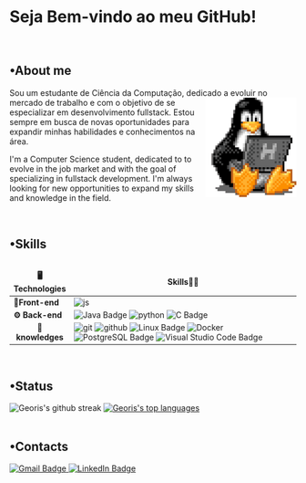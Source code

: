 

# Seja Bem-vindo ao meu GitHub! 

<br>

## •About me
Sou um estudante de Ciência da Computação, dedicado     <img src="Linux.gif" width="160px" align="right">
a evoluir no mercado de trabalho e com o objetivo de se especializar em desenvolvimento fullstack. 
Estou sempre em busca de novas oportunidades para expandir minhas habilidades e conhecimentos na área.

I'm a Computer Science student, dedicated to 
to evolve in the job market and with the goal of specializing in fullstack development. 
I'm always looking for new opportunities to expand my skills and knowledge in the field. 


<br>


## •Skills

<table align="left">
  <thead align="center">
    <tr>
      	<td><b>🖥 Technologies</b></td>
	<td><b>Skills👨‍💻</b></td>
    </tr>
  </thead>
  <tbody>
    <tr>
	    <td align="left" > <b>📱Front-end</b></td>
	    <td>
		    <img alt="js" src="https://img.shields.io/badge/JavaScript-F7DF1E?style=flat-square&logo=javascript&logoColor=black" />
	    </td>
    </tr>
    <tr>
	   <td align="left"  > <b>⚙️ Back-end</b></td>
	     <td width="600px">
		    <img src="https://img.shields.io/badge/Java-ED8B00?style=for-the-badge&logo=openjdk&logoColor=white" alt="Java Badge" height="20">
		    <img alt="python" src="https://img.shields.io/badge/Python-316192?style=flat-square&logo=python&logoColor=white" />
            <img src="https://img.shields.io/badge/C-A8B9CC?logo=c&logoColor=fff&style=flat" alt="C Badge">
	    </td>
    </tr>
    <tr>
	    <td align="center" > <b>💾 knowledges</b></td>
	     <td >
		    <img alt="git" src="https://img.shields.io/badge/-Git-F05032?style=flat-square&logo=git&logoColor=white" />
		    <img alt="github" src="https://img.shields.io/badge/github-%23121011.svg?style=flat-square&logo=github&logoColor=white" />
            <img src="https://img.shields.io/badge/Linux-FCC624?logo=linux&logoColor=000&style=flat" alt="Linux Badge">
		    <img alt="Docker" src="https://img.shields.io/badge/-Docker-46a2f1?style=flat-square&logo=docker&logoColor=white" />
		    <img src="https://img.shields.io/badge/PostgreSQL-4169E1?logo=postgresql&logoColor=fff&style=flat" alt="PostgreSQL Badge">
            <img src="https://img.shields.io/badge/Visual_Studio_Code-0078D4?style=for-the-badge&logo=visual%20studio%20code&logoColor=white" alt="Visual Studio Code Badge" height="20">
	    </td>
    </tr>
  </tbody>
</table>
<br clear="both">


<br>


## •Status

<div 
    <a href="https://github.com/DenverCoder1/github-readme-streak-stats" target="_blank">
        <img src="https://github-readme-streak-stats.herokuapp.com/?user=georiSamuel&theme=github-dark-blue" alt="Georis's github streak" height = "150">
    </a>
    <a href="https://github.com/anuraghazra/github-readme-stats" target="_blank">
        <img src="https://github-readme-stats.vercel.app/api/top-langs/?username=georiSamuel&theme=github_dark" alt="Georis's top languages" height = "150">
    </a>
</div>


<br>


## •Contacts

<div>
  <a href="[mailto:georissamuelgouveia@gmail.com](https://mail.google.com/mail/?view=cm&fs=1&to=georissamuelgouveia@gmail.com)">
    <img src="https://img.shields.io/badge/Gmail-D14836?style=for-the-badge&logo=gmail&logoColor=white" alt="Gmail Badge">
  </a>
  <a href="https://linkedin.com/in/georis-samuel-4396392a4" target="_blank">
    <img src="https://img.shields.io/badge/LinkedIn-0A66C2?style=for-the-badge&logo=linkedin&logoColor=white" alt="LinkedIn Badge">
  </a>
</div>




  

          
          
